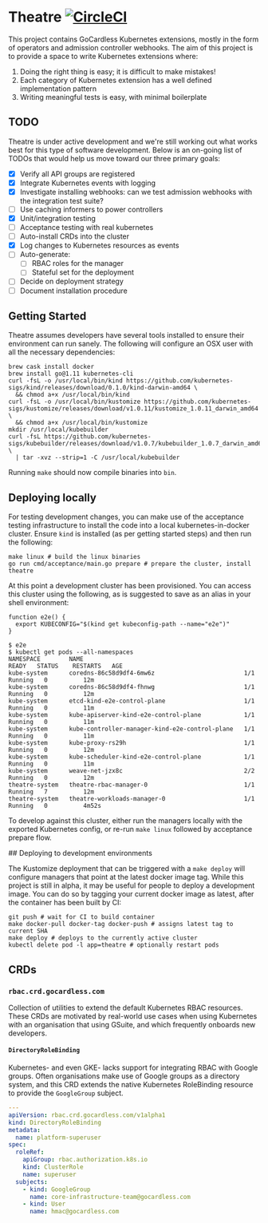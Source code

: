 # Theatre [![CircleCI](https://circleci.com/gh/gocardless/theatre.svg?style=svg)](https://circleci.com/gh/gocardless/theatre)

This project contains GoCardless Kubernetes extensions, mostly in the form of
operators and admission controller webhooks. The aim of this project is to
provide a space to write Kubernetes extensions where:

1. Doing the right thing is easy; it is difficult to make mistakes!
2. Each category of Kubernetes extension has a well defined implementation pattern
3. Writing meaningful tests is easy, with minimal boilerplate

## TODO

Theatre is under active development and we're still working out what works best
for this type of software development. Below is an on-going list of TODOs that
would help us move toward our three primary goals:

- [x] Verify all API groups are registered
- [x] Integrate Kubernetes events with logging
- [x] Investigate installing webhooks: can we test admission webhooks with the
      integration test suite?
- [ ] Use caching informers to power controllers
- [x] Unit/integration testing
- [ ] Acceptance testing with real kubernetes
- [ ] Auto-install CRDs into the cluster
- [x] Log changes to Kubernetes resources as events
- [ ] Auto-generate:
  - [ ] RBAC roles for the manager
  - [ ] Stateful set for the deployment
- [ ] Decide on deployment strategy
- [ ] Document installation procedure

## Getting Started

Theatre assumes developers have several tools installed to ensure their
environment can run sanely. The following will configure an OSX user with all
the necessary dependencies:

```shell
brew cask install docker
brew install go@1.11 kubernetes-cli
curl -fsL -o /usr/local/bin/kind https://github.com/kubernetes-sigs/kind/releases/download/0.1.0/kind-darwin-amd64 \
  && chmod a+x /usr/local/bin/kind
curl -fsL -o /usr/local/bin/kustomize https://github.com/kubernetes-sigs/kustomize/releases/download/v1.0.11/kustomize_1.0.11_darwin_amd64 \
  && chmod a+x /usr/local/bin/kustomize
mkdir /usr/local/kubebuilder
curl -fsL https://github.com/kubernetes-sigs/kubebuilder/releases/download/v1.0.7/kubebuilder_1.0.7_darwin_amd64.tar.gz \
  | tar -xvz --strip=1 -C /usr/local/kubebuilder
```

Running `make` should now compile binaries into `bin`.

## Deploying locally

For testing development changes, you can make use of the acceptance testing
infrastructure to install the code into a local kubernetes-in-docker cluster.
Ensure `kind` is installed (as per getting started steps) and then run the
following:

```
make linux # build the linux binaries
go run cmd/acceptance/main.go prepare # prepare the cluster, install theatre
```

At this point a development cluster has been provisioned. You can access this
cluster using the following, as is suggested to save as an alias in your shell
environment:

```
function e2e() {
  export KUBECONFIG="$(kind get kubeconfig-path --name="e2e")"
}

$ e2e
$ kubectl get pods --all-namespaces
NAMESPACE        NAME                                             READY   STATUS    RESTARTS   AGE
kube-system      coredns-86c58d9df4-6mw6z                         1/1     Running   0          12m
kube-system      coredns-86c58d9df4-fhnwg                         1/1     Running   0          12m
kube-system      etcd-kind-e2e-control-plane                      1/1     Running   0          11m
kube-system      kube-apiserver-kind-e2e-control-plane            1/1     Running   0          11m
kube-system      kube-controller-manager-kind-e2e-control-plane   1/1     Running   0          11m
kube-system      kube-proxy-rs29h                                 1/1     Running   0          12m
kube-system      kube-scheduler-kind-e2e-control-plane            1/1     Running   0          11m
kube-system      weave-net-jzx8c                                  2/2     Running   0          12m
theatre-system   theatre-rbac-manager-0                           1/1     Running   7          12m
theatre-system   theatre-workloads-manager-0                      1/1     Running   0          4m52s
```

To develop against this cluster, either run the managers locally with the
exported Kubernetes config, or re-run `make linux` followed by acceptance
prepare flow.

## Deploying to development environments

The Kustomize deployment that can be triggered with a `make deploy` will
configure managers that point at the latest docker image tag. While this project
is still in alpha, it may be useful for people to deploy a development image.
You can do so by tagging your current docker image as latest, after the
container has been built by CI:

```shell
git push # wait for CI to build container
make docker-pull docker-tag docker-push # assigns latest tag to current SHA
make deploy # deploys to the currently active cluster
kubectl delete pod -l app=theatre # optionally restart pods
```

## CRDs

### `rbac.crd.gocardless.com`

Collection of utilities to extend the default Kubernetes RBAC resources. These
CRDs are motivated by real-world use cases when using Kubernetes with an
organisation that using GSuite, and which frequently onboards new developers.

#### `DirectoryRoleBinding`

Kubernetes- and even GKE- lacks support for integrating RBAC with Google groups.
Often organisations make use of Google groups as a directory system, and this
CRD extends the native Kubernetes RoleBinding resource to provide the
`GoogleGroup` subject.

```yaml
---
apiVersion: rbac.crd.gocardless.com/v1alpha1
kind: DirectoryRoleBinding
metadata:
  name: platform-superuser
spec:
  roleRef:
    apiGroup: rbac.authorization.k8s.io
    kind: ClusterRole
    name: superuser
  subjects:
    - kind: GoogleGroup
      name: core-infrastructure-team@gocardless.com
    - kind: User
      name: hmac@gocardless.com
```
